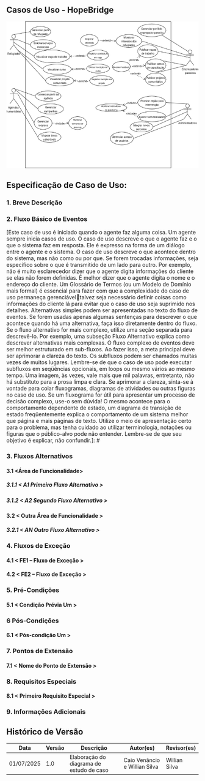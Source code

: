 ## Casos de Uso - HopeBridge

![Diagrama de Casos de Uso da HopeBridge](../assets/images/HopeBridge.png)

## Especificação de Caso de Uso: <Nome do Caso de Uso> 

### 1. Breve Descrição
[A descrição apresenta resumidamente a função e o objetivo do caso de uso. Um único parágrafo será suficiente para esta descrição.]: #

### 2. Fluxo Básico de Eventos
[Este caso de uso é iniciado quando o agente faz alguma coisa. Um agente sempre inicia casos de uso. O caso de uso descreve o que o agente faz e o que o sistema faz em resposta. Ele é expresso na forma de um diálogo entre o agente e o sistema.
O caso de uso descreve o que acontece dentro do sistema, mas não como ou por que. Se forem trocadas informações, seja específico sobre o que é transmitido de um lado para outro. Por exemplo, não é muito esclarecedor dizer que o agente digita informações do cliente se elas não forem definidas. É melhor dizer que o agente digita o nome e o endereço do cliente. Um Glossário de Termos (ou um Modelo de Domínio mais formal) é essencial para fazer com que a complexidade do caso de uso permaneça gerenciáveltalvez seja necessário definir coisas como informações do cliente lá para evitar que o caso de uso seja suprimido nos detalhes. 
Alternativas simples podem ser apresentadas no texto do fluxo de eventos. Se forem usadas apenas algumas sentenças para descrever o que acontece quando há uma alternativa, faça isso diretamente dentro do fluxo. Se o fluxo alternativo for mais complexo, utilize uma seção separada para descrevê-lo. Por exemplo, uma subseção Fluxo Alternativo explica como descrever alternativas mais complexas. 
O fluxo complexo de eventos deve ser melhor estruturado em sub-fluxos. Ao fazer isso, a meta principal deve ser aprimorar a clareza do texto. Os subfluxos podem ser chamados muitas vezes de muitos lugares. Lembre-se de que o caso de uso pode executar subfluxos em seqüências opcionais, em loops ou mesmo vários ao mesmo tempo.
Uma imagem, às vezes, vale mais que mil palavras, entretanto, não há substituto para a prosa limpa e clara. Se aprimorar a clareza, sinta-se à vontade para colar fluxogramas, diagramas de atividades ou outras figuras no caso de uso. Se um fluxograma for útil para apresentar um processo de decisão complexo, use-o sem dúvida! O mesmo acontece para o comportamento dependente de estado, um diagrama de transição de estado freqüentemente explica o comportamento de um sistema melhor que página e mais páginas de texto. Utilize o meio de apresentação certo para o problema, mas tenha cuidado ao utilizar terminologia, notações ou figuras que o público-alvo pode não entender. Lembre-se de que seu objetivo é explicar, não confundir.]: #

### 3. Fluxos Alternativos
[Alternativas mais complexas são descritas em uma seção separada, mencionada na subseção Fluxo Básico da seção Fluxo de Eventos. Pense nas subseções Fluxo Alternativo como um comportamento alternativo cada fluxo alternativo representa um comportamento alternativo geralmente devido às exceções que ocorrem no fluxo principal. Elas podem ter a extensão necessária para descrever os eventos associados ao comportamento alternativo.
Inicie cada fluxo alternativo com uma linha inicial determinando claramente onde o fluxo alternativo pode ocorrer e as condições em que ele é executado.
Encerre cada fluxo alternativo com uma linha que determina claramente onde os eventos do fluxo de eventos principal estão resumidos. Isso deve ser explicitamente determinado.
Utilizar fluxos alternativos aprimora a clareza do caso de uso. Tenha em mente que casos de uso são apenas descrições textuais e seu objetivo principal é documentar o comportamento de um sistema de uma maneira clara, concisa e compreensível.]: #

#### 3.1 <Área de Funcionalidade>
[Freqüentemente, há vários fluxos alternativos relacionados a uma única área de funcionalidade (por exemplo, recursos de retirada de especialista, manipulação de cartões ou de recebimentos para o caso de uso Caixa de Retirada de uma Máquina de Caixa Automático). Ela aprimorará a clareza se esses conjuntos de fluxos relacionados de forma conceptual forem agrupados em sua própria subseção nomeada claramente. ]: #

##### 3.1.1 < A1 Primeiro Fluxo Alternativo >
[Descreva o fluxo alternativo, exatamente como qualquer outro fluxo de eventos.]: #

##### 3.1.2 < A2 Segundo Fluxo Alternativo >
[Pode haver, e muito provavelmente haverá, vários fluxos alternativos em cada área de funcionalidade. Mantenha cada fluxo alternativo separado para aprimorar a clareza.]: #

#### 3.2 < Outra Área de Funcionalidade >

##### 3.2.1 < AN Outro Fluxo Alternativo >

### 4. Fluxos de Exceção

#### 4.1 < FE1 – Fluxo de Exceção >
[Um subfluxo deve ser um segmento de comportamento dentro do caso de uso que tenha um objetivo claro e seja "atômico" no sentido de que você execute todas ou nenhuma das ações descritas. Você pode precisar ter vários níveis de sub-fluxos, mas, se puder, evite, pois isso torna o texto mais complexo e difícil de entender.]: #

#### 4.2 < FE2 – Fluxo de Exceção >
[Pode haver, e muito provavelmente haverá, vários subfluxos em um caso de uso. Mantenha cada subfluxo separado para aprimorar a clareza. Utilizar subfluxos aprimora a clareza do caso de uso e também evita que os casos de uso sejam decompostos em hierarquias de casos de uso. Tenha em mente que casos de uso são apenas descrições textuais e seu objetivo principal é documentar o comportamento de um sistema de uma maneira clara, concisa e compreensível.]: #

### 5. Pré-Condições
[Uma condição prévia de um caso de uso é o estado do sistema que deve estar presente antes de um caso de uso ser executado.]: #

#### 5.1 < Condição Prévia Um >

### 6 Pós-Condições 
[Uma pós-condição de um caso de uso é uma lista de estados possíveis que o sistema pode estar imediatamente após um caso de uso ter sido concluído.]: #

#### 6.1 < Pós-condição Um  >

### 7. Pontos de Extensão
[Pontos de extensão do caso de uso.]: #

#### 7.1 < Nome do Ponto de Extensão >  
[Definição do local do ponto de extensão no fluxo de eventos.]: #

### 8. Requisitos Especiais
[Um requisito especial é, geralmente, um requisito não funcional que é específico de um caso de uso, mas não é fácil ou naturalmente especificado no texto do fluxo de eventos do caso de uso. Exemplos de requisitos especiais incluem requisitos legais e reguladores, padrões de aplicativos e atributos de qualidade do sistema a ser construído incluindo requisitos de utilidade, confiabilidade, desempenho ou suportabilidade. Adicionalmente, outros requisitoscomo sistemas e ambientes operacionais, requisitos de compatibilidade e restrições de designdevem ser capturados nesta seção.]: #
#### 8.1 < Primeiro Requisito Especial >

### 9. Informações Adicionais
[Inclua, ou forneça referências a, informações adicionais requeridas para explicar o caso de uso. Isso pode incluir diagramas de visão geral, exemplos ou qualquer outra coisa que você imagine.]: #


## Histórico de Versão
Data     | Versão | Descrição | Autor(es) | Revisor(es)
-------- | ------ | --------- | ----- | ---------
01/07/2025 | 1.0 | Elaboração do diagrama de estudo de caso | Caio Venâncio e Willian Silva | Willian Silva |